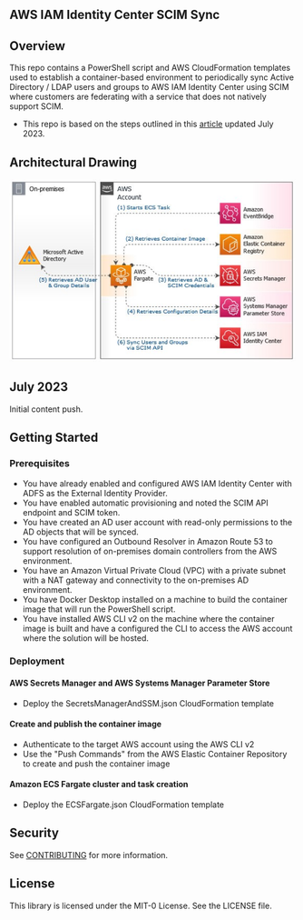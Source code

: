## AWS IAM Identity Center SCIM Sync

## Overview
This repo contains a PowerShell script and AWS CloudFormation templates used to establish a container-based environment to periodically sync Active Directory / LDAP users and groups to AWS IAM Identity Center using SCIM where customers are federating with a service that does not natively support SCIM.
 - This repo is based on the steps outlined in this [article](URL-to-be-provided) updated July 2023.

## Architectural Drawing
![AWS Fargate runs the PowerShell script from a container image in Amazon Elastic Container Registry which retrieves credentials from AWS Secrets Manager, gathers runtime parameters from AWS Systems Manager Parameter Store, queries the on-premises Active Directory, and uses SCIM to perform CRUD actions on AWS IAM Identity Center users and groups.](images/architectural-diagram.jpg)


## July 2023
Initial content push.

## Getting Started

### Prerequisites

 - You have already enabled and configured AWS IAM Identity Center with ADFS as the External Identity Provider.
 - You have enabled automatic provisioning and noted the SCIM API endpoint and SCIM token.
 - You have created an AD user account with read-only permissions to the AD objects that will be synced.
 - You have configured an Outbound Resolver in Amazon Route 53 to support resolution of on-premises domain controllers from the AWS environment.
 - You have an Amazon Virtual Private Cloud (VPC) with a private subnet with a NAT gateway and connectivity to the on-premises AD environment.
 - You have Docker Desktop installed on a machine to build the container image that will run the PowerShell script.
 - You have installed AWS CLI v2 on the machine where the container image is built and have a configured the CLI to access the AWS account where the solution will be hosted.

### Deployment

#### AWS Secrets Manager and AWS Systems Manager Parameter Store

- Deploy the SecretsManagerAndSSM.json CloudFormation template

#### Create and publish the container image

- Authenticate to the target AWS account using the AWS CLI v2
- Use the "Push Commands" from the AWS Elastic Container Repository to create and push the container image

#### Amazon ECS Fargate cluster and task creation

- Deploy the ECSFargate.json CloudFormation template

## Security

See [CONTRIBUTING](CONTRIBUTING.md#security-issue-notifications) for more information.

## License

This library is licensed under the MIT-0 License. See the LICENSE file.
